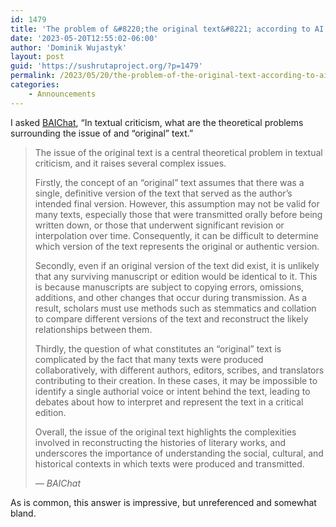 ```yaml
---
id: 1479
title: 'The problem of &#8220;the original text&#8221; according to AI'
date: '2023-05-20T12:55:02-06:00'
author: 'Dominik Wujastyk'
layout: post
guid: 'https://sushrutaproject.org/?p=1479'
permalink: /2023/05/20/the-problem-of-the-original-text-according-to-ai/
categories:
    - Announcements
---
```


I asked [BAIChat](https://chatbot.theb.ai/), “In textual criticism, what are the theoretical problems surrounding the issue of and “original” text.”

> The issue of the original text is a central theoretical problem in textual criticism, and it raises several complex issues.
> 
> Firstly, the concept of an “original” text assumes that there was a single, definitive version of the text that served as the author’s intended final version. However, this assumption may not be valid for many texts, especially those that were transmitted orally before being written down, or those that underwent significant revision or interpolation over time. Consequently, it can be difficult to determine which version of the text represents the original or authentic version.
> 
> Secondly, even if an original version of the text did exist, it is unlikely that any surviving manuscript or edition would be identical to it. This is because manuscripts are subject to copying errors, omissions, additions, and other changes that occur during transmission. As a result, scholars must use methods such as stemmatics and collation to compare different versions of the text and reconstruct the likely relationships between them.
> 
> Thirdly, the question of what constitutes an “original” text is complicated by the fact that many texts were produced collaboratively, with different authors, editors, scribes, and translators contributing to their creation. In these cases, it may be impossible to identify a single authorial voice or intent behind the text, leading to debates about how to interpret and represent the text in a critical edition.
> 
> Overall, the issue of the original text highlights the complexities involved in reconstructing the histories of literary works, and underscores the importance of understanding the social, cultural, and historical contexts in which texts were produced and transmitted.
> 
> <cite>— BAIChat</cite>

As is common, this answer is impressive, but unreferenced and somewhat bland.